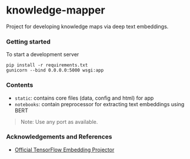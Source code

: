 # knowledge-mapper
Project  for developing knowledge maps via deep text embeddings.

### Getting started
To start a development server
```
pip install -r requirements.txt
gunicorn --bind 0.0.0.0:5000 wsgi:app
```

### Contents
- `static`: contains core files (data, config and html) for app
- `notebooks`: contain preprocessor for extracting text embeddings using BERT 

> Note: Use any port as available.

### Acknowledgements and References
- [Official TensorFlow Embedding Projector](https://github.com/tensorflow/embedding-projector-standalone)